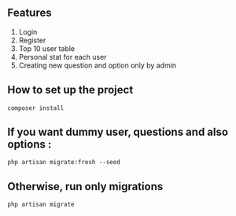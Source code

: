 

## Features
1. Login
2. Register
3. Top 10 user table
4. Personal stat for each user
5. Creating new question and option only by admin


## How to set up the project

```console
composer install
```

## If you want dummy user, questions and also options :

```console
php artisan migrate:fresh --seed
```

## Otherwise, run only migrations

```console
php artisan migrate
```

